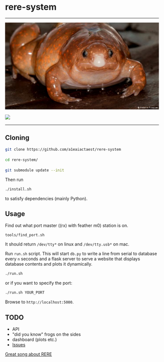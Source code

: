 # rere-system
-------------------------------------------------------------

<img src='docs/frog.jpg'>

<a href="http://forthebadge.com/"><img src="https://forthebadge.com/images/badges/built-with-swag.svg"></a>

-------------------------------------------------------------

## Cloning
```sh
git clone https://github.com/a1eaiactaest/rere-system

cd rere-system/

git submodule update --init
```

Then run

```sh
./install.sh
```

to satisfy dependencies (mainly Python).

## Usage

Find out what port master ((rx) with feather m0) station is on.
```
tools/find_port.sh
```
It should return `/dev/tty*` on linux and `/dev/tty.usb*` on mac.

Run `run.sh` script. 
This will start `db.py` to write a line from serial to database every `n` seconds and a flask server to serve a website that displays database contents and plots it dynamically.

```sh
./run.sh
```
or if you want to specify the port:
```sh
./run.sh YOUR_PORT
```

Browse to `http://localhost:5000`.

## TODO
 
* API
* "did you know" frogs on the sides
* dashboard (plots etc.)
* [Issues](https://github.com/a1eaiactaest/rere-system/issues)

    
[Great song about RERE](https://www.youtube.com/watch?v=HAgdfTsCmSI)
